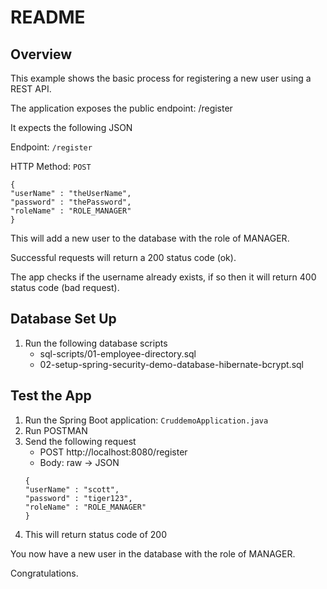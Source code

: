 # README

## Overview
This example shows the basic process for registering a new user using a REST API.

The application exposes the public endpoint: /register

It expects the following JSON

Endpoint: `/register`

HTTP Method: `POST`

```
{
"userName" : "theUserName",
"password" : "thePassword",
"roleName" : "ROLE_MANAGER"
}
```

This will add a new user to the database with the role of MANAGER.

Successful requests will return a 200 status code (ok).

The app checks if the username already exists, if so then it will return 400 status code (bad request).

## Database Set Up
1. Run the following database scripts
    * sql-scripts/01-employee-directory.sql
    * 02-setup-spring-security-demo-database-hibernate-bcrypt.sql

## Test the App
1. Run the Spring Boot application: `CruddemoApplication.java`
2. Run POSTMAN
3. Send the following request
   * POST http://localhost:8080/register
   * Body: raw -> JSON  
   ```
   {
   "userName" : "scott",
   "password" : "tiger123",
   "roleName" : "ROLE_MANAGER"
   }
   ```
4. This will return status code of 200

You now have a new user in the database with the role of MANAGER. 

Congratulations.